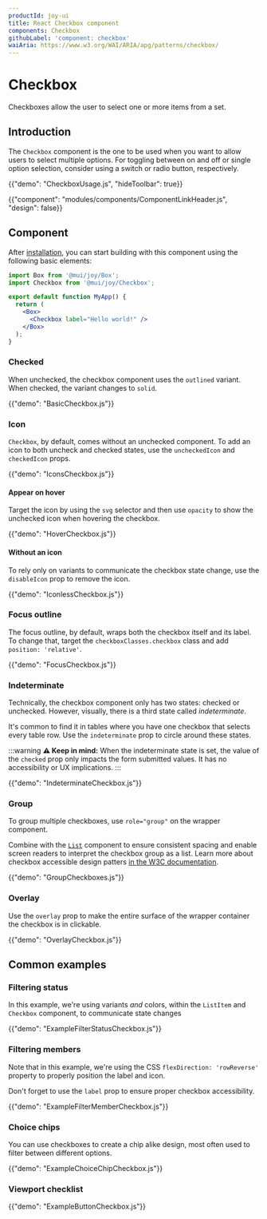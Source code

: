 ```yaml
---
productId: joy-ui
title: React Checkbox component
components: Checkbox
githubLabel: 'component: checkbox'
waiAria: https://www.w3.org/WAI/ARIA/apg/patterns/checkbox/
---
```


# Checkbox

<p class="description">Checkboxes allow the user to select one or more items from a set.</p>

## Introduction

The `Checkbox` component is the one to be used when you want to allow users to select multiple options. For toggling between on and off or single option selection, consider using a switch or radio button, respectively.

{{"demo": "CheckboxUsage.js", "hideToolbar": true}}

{{"component": "modules/components/ComponentLinkHeader.js", "design": false}}

## Component

After [installation](/joy-ui/getting-started/installation/), you can start building with this component using the following basic elements:

```jsx
import Box from '@mui/joy/Box';
import Checkbox from '@mui/joy/Checkbox';

export default function MyApp() {
  return (
    <Box>
      <Checkbox label="Hello world!" />
    </Box>
  );
}
```

### Checked

When unchecked, the checkbox component uses the `outlined` variant. When checked, the variant changes to `solid`.

{{"demo": "BasicCheckbox.js"}}

### Icon

`Checkbox`, by default, comes without an unchecked component. To add an icon to both uncheck and checked states, use the `uncheckedIcon` and `checkedIcon` props.

{{"demo": "IconsCheckbox.js"}}

#### Appear on hover

Target the icon by using the `svg` selector and then use `opacity` to show the unchecked icon when hovering the checkbox.

{{"demo": "HoverCheckbox.js"}}

#### Without an icon

To rely only on variants to communicate the checkbox state change, use the `disableIcon` prop to remove the icon.

{{"demo": "IconlessCheckbox.js"}}

### Focus outline

The focus outline, by default, wraps both the checkbox itself and its label. To change that, target the `checkboxClasses.checkbox` class and add `position: 'relative'`.

{{"demo": "FocusCheckbox.js"}}

### Indeterminate

Technically, the checkbox component only has two states: checked or unchecked. However, visually, there is a third state called _indeterminate_.

It's common to find it in tables where you have one checkbox that selects every table row. Use the `indeterminate` prop to circle around these states.

:::warning
**⚠️ Keep in mind:** When the indeterminate state is set, the value of the `checked` prop only impacts the form submitted values. It has no accessibility or UX implications.
:::

{{"demo": "IndeterminateCheckbox.js"}}

### Group

To group multiple checkboxes, use `role="group"` on the wrapper component.

Combine with the [`List`](/joy-ui/react-list/) component to ensure consistent spacing and enable screen readers to interpret the checkbox group as a list. Learn more about checkbox accessible design patters [in the W3C documentation](https://www.w3.org/WAI/ARIA/apg/patterns/checkbox/examples/checkbox-mixed/).

{{"demo": "GroupCheckboxes.js"}}

### Overlay

Use the `overlay` prop to make the entire surface of the wrapper container the checkbox is in clickable.

{{"demo": "OverlayCheckbox.js"}}

## Common examples

### Filtering status

In this example, we're using variants _and_ colors, within the `ListItem` and `Checkbox` component, to communicate state changes

{{"demo": "ExampleFilterStatusCheckbox.js"}}

### Filtering members

Note that in this example, we're using the CSS `flexDirection: 'rowReverse'` property to properly position the label and icon.

Don't forget to use the `label` prop to ensure proper checkbox accessibility.

{{"demo": "ExampleFilterMemberCheckbox.js"}}

### Choice chips

You can use checkboxes to create a chip alike design, most often used to filter between different options.

{{"demo": "ExampleChoiceChipCheckbox.js"}}

### Viewport checklist

{{"demo": "ExampleButtonCheckbox.js"}}
